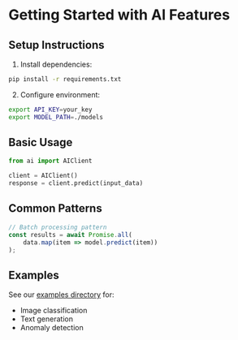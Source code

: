 # Getting Started with AI Features

## Setup Instructions
1. Install dependencies:
```bash
pip install -r requirements.txt
```

2. Configure environment:
```bash
export API_KEY=your_key
export MODEL_PATH=./models
```

## Basic Usage
```python
from ai import AIClient

client = AIClient()
response = client.predict(input_data)
```

## Common Patterns
```typescript
// Batch processing pattern
const results = await Promise.all(
    data.map(item => model.predict(item))
);
```

## Examples
See our [examples directory](/examples) for:
- Image classification
- Text generation
- Anomaly detection